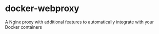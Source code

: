 # docker-webproxy
A Nginx proxy with additional features to automatically integrate with your Docker containers
